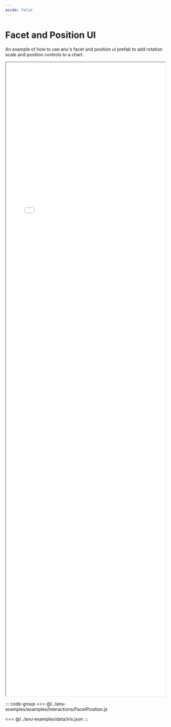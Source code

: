 ```yaml
---
aside: false
---
```



# Facet and Position UI

An example of how to use anu's facet and position ui prefab to add rotation scale and position controls to a chart.


<div style="width: 100%;">
    <iframe id="inlineFrameExample"
     allow="xr-spatial-tracking; camera"
        allowfullscreen=""
        title="Inline Frame Example"
        src="/anu/examples.html?example=facetposition">
    </iframe>
</div>


<style>
    iframe {
        width: 100%;
        height: 50vh;
        display: block;
        margin-left: auto;
        margin-right: auto;
    }
</style>

::: code-group
<<< @/../anu-examples/examples/Interactions/FacetPosition.js 

<<< @/../anu-examples/data/iris.json
:::